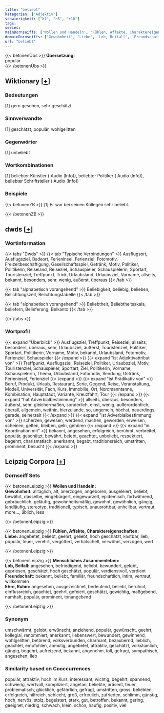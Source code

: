 ```yaml
---
title: "beliebt"
kategorien: ["Adjektiv"]
schwierigkeit: ["k1", "h5", "r10"]
tags:
series:
mainDornseiffs: ['Wollen und Handeln', 'Fühlen, Affekte, Charaktereigenschaften', 'Menschliches Zusammenleben']
domainDornseiffs: ['Gewohnheit', 'Liebe', 'Lob, Beifall', 'Freundschaft', 'Ehre, Ruhm']
url: "beliebt"
---
```


{{< betonenÜbs >}}
**Übersetzung:**  
popular  
{{< /betonenÜbs >}}

## Wiktionary [[+](https://de.wiktionary.org/wiki/beliebt)]

### Bedeutungen
[1] gern gesehen, sehr geschätzt  

### Sinnverwandte
[1] geschätzt, populär, wohlgelitten  

### Gegenwörter
[1] unbeliebt  

### Wortkombinationen
[1] beliebter Künstler ( Audio (Info)), beliebter Politiker ( Audio (Info)), beliebter Schriftsteller ( Audio (Info))  

### Beispiele
{{< betonenZB >}}
[1] Er war bei seinen Kollegen sehr beliebt.  

{{< /betonenZB >}}


## dwds [[+](https://www.dwds.de/wb/beliebt)]

### Wortinformation
{{< tabs "Dwds" >}}
{{< tab "Typische Verbindungen" >}}
Ausflugsort, Ausflugsziel, Badeort, Ferieninsel, Ferienziel, Fotomotiv, Freizeitbeschäftigung, Gesellschaftsspiel, Getränk, Motiv, Politiker, Politikerin, Reiseland, Reiseziel, Schauspieler, Schauspielerin, Sportart, Touristenziel, Treffpunkt, Trick, Urlaubsland, Urlaubsziel, Vorname, allseits, bekannt, besonders, sehr, wenig, äußerst, überaus
{{< /tab >}}

{{< tab "alphabetisch vorangehend" >}}
Beliebigkeit, beliebig, belieben, Belichtungszeit, Belichtungstabelle
{{< /tab >}}

{{< tab "alphabetisch vorangehend" >}}
Beliebtheit, Beliebtheitsskala, beliefern, Belieferung, Belkanto
{{< /tab >}}

{{< /tabs >}}

### Wortprofil
{{< expand "Überblick" >}} Ausflugsziel, Treffpunkt, Reiseziel, allseits, besonders, überaus, sehr, Urlaubsziel, äußerst, Touristenziel, Politiker, Sportart, Politikerin, Vorname, Motiv, bekannt, Urlaubsland, Fotomotiv, Ferienziel, Schauspieler {{< /expand >}}
{{< expand "ist Adjektivattribut von" >}} Treffpunkt, Ausflugsziel, Reiseziel, Politiker, Urlaubsziel, Motiv, Touristenziel, Schauspieler, Sportart, Ziel, Politikerin, Vorname, Schauspielerin, Thema, Urlaubsland, Fotomotiv, Sendung, Getränk, Ferieninsel, Ferienziel {{< /expand >}}
{{< expand "ist Prädikativ von" >}} Beruf, Produkt, Urlaub, Restaurant, Serie, Gegend, Reise, Veranstaltung, Modell, Universität, Fach, Kurs, Immobilie, Ort, Nordmanntanne, Kombination, Hauptstadt, Variante, Kreuzfahrt, Tour {{< /expand >}}
{{< expand "hat Adverbialbestimmung" >}} allseits, überaus, besonders, äußerst, sehr, gleichermaßen, sonderlich, einst, wenig, außerordentlich, überall, allgemein, weithin, hierzulande, so, ungemein, höchst, neuerdings, gerade, seinerzeit {{< /expand >}}
{{< expand "ist Adverbialbestimmung von" >}} scherzen, gewesen, werdend, machen, geworden, erweisen, scheinen, gelten, bleiben, geln, gehören {{< /expand >}}
{{< expand "in Koordination mit" >}} bekannt, angesehen, erfolgreich, berühmt, verbreitet, populär, geschätzt, bewährt, belebt, geachtet, unbeliebt, respektiert, begehrt, charismatisch, anerkannt, begabt, traditionsreich, umstritten, prominent, besucht {{< /expand >}}

## Leipzig Corpora [[+](https://corpora.uni-leipzig.de/en/res?word=beliebt&corpusId=deu_newscrawl-public_2018)]

### Dornseiff Sets
{{< betonenLeipzig >}}
**Wollen und Handeln:**  
**Gewohnheit:** alltäglich, alt, anerzogen, angeboren, ausgeleiert, beliebt, bewährt, dasselbe, eingebürgert, eingewurzelt, epidemisch, fortwährend, gebräuchlich, geläufig, gewohnheitsmäßig, gewohnt, gewöhnlich, gängig, landläufig, stereotyp, traditionell, typisch, unausrottbar, unheilbar, vertraut, more..., üblich, less  

{{< /betonenLeipzig >}}


{{< betonenLeipzig >}}
**Fühlen, Affekte, Charaktereigenschaften:**  
**Liebe:** angebetet, beliebt, geehrt, geliebt, hoch geschätzt, kostbar, lieb, populär, teuer, verehrt, vergöttert, verhätschelt, verwöhnt, verzogen, wert  

{{< /betonenLeipzig >}}


{{< betonenLeipzig >}}
**Menschliches Zusammenleben:**  
**Lob, Beifall:** angesehen, befriedigend, beliebt, bewundert, gelobt, gepriesen, geschätzt, hoch geschätzt, populär, verdienstvoll, verdient  
**Freundschaft:** bekannt, beliebt, familiär, freundschaftlich, intim, vertraut, willkommen  
**Ehre, Ruhm:** angesehen, ausgezeichnet, bedeutend, beliebt, berühmt, einflussreich, geachtet, geehrt, gefeiert, geschätzt, gewichtig, maßgebend, namhaft, populär, prominent, tonangebend  

{{< /betonenLeipzig >}}

### Synonym
umschwärmt, gelobt, erwünscht, anziehend, populär, gewünscht, geehrt, kollegial, renommiert, anerkannt, liebenswert, bewundert, gewinnend, wohlgelitten, betörend, volksverbunden, charmant, bezaubernd, lieblich, geachtet, empfohlen, anmutig, angebetet, attraktiv, geschätzt, volkstümlich, gängig, begehrt, aufreizend, bekannt, angenehm, toll, gefragt, sympathisch, angesehen, lieb


### Similarity based on Cooccurrences
populär, attraktiv, hoch im Kurs, interessant, wichtig, begehrt, spannend, schwierig, wertvoll, kompliziert, angetan, beliebte, präsent, teuer, problematisch, glücklich, gefährlich, gefragt, umstritten, gross, beliebten, erfolgreich, hilfreich, schlecht, groß, erfreulich, zufrieden, schlimm, günstig, hoch, nervös, stolz, begeistert, stark, gut, betroffen, bekannt, gering, geeignet, niedrig, schwach, klein, schön, häufig, positiv, viel

